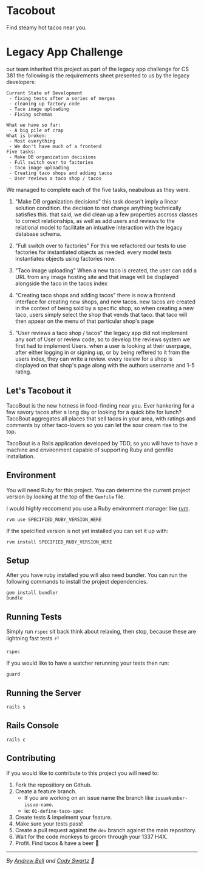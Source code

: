 # Tacobout

Find steamy hot tacos near you.

# Legacy App Challenge

our team inherited this project as part of the legacy app challenge for CS 381
the following is the requirements sheet presented to us by the legacy developers:
```
Current State of Development
 - fixing tests after a series of merges
 - cleaning up factory code
 - Taco image uploading
 - Fixing schemas

What we have so far:
 - A big pile of crap
What is broken:
 - Most everything
 - We don't have much of a frontend
Five tasks:
 - Make DB organization decisions
 - Full switch over to factories
 - Taco image uploading
 - Creating taco shops and adding tacos
 - User reviews a taco shop / tacos

``` 
We managed to complete each of the five tasks, neabulous as they were.
1. "Make DB organization decisions"
this task doesn't imply a linear solution condition. the decision to not change anything technically satisfies this. that said, we did clean up a few properties accross classes to correct relationships, as well as add users and reviews to the relational model to facilitate an intuative interaction with the legacy database schema.

2. "Full switch over to factories"
For this we refactored our tests to use factories for instantiated objects as needed. every model tests instantiates objects using factories now.

3. "Taco image uploading"
When a new taco is created, the user can add a URL from any image hosting site and that image will be displayed alongside the taco in the tacos index

4. "Creating taco shops and adding tacos"
there is now a frontend interface for creating new shops, and new tacos. new tacos are created in the context of being sold by a specific shop, so when creating a new taco, users simply select the shop that vends that taco. that taco will then appear on the menu of that particular shop's page

5. "User reviews a taco shop / tacos"
the legacy app did not implement any sort of User or review code, so to develop the reviews system we first had to implement Users. when a user is looking at their userpage, after either logging in or signing up, or by being reffered to it from the users index, they can write a review. every review for a shop is displayed on that shop's page along with the authors username and 1-5 rating.


## Let's Tacobout it

TacoBout is the new hotness in food-finding near you. Ever hankering for a few savory tacos after a long day or looking for a quick bite for lunch? TacoBout aggregates all places that sell tacos in your area, with ratings and comments by other taco-lovers so you can let the sour cream rise to the top.

TacoBout is a Rails application developed by TDD, so you will have to have a machine and environment capable of supporting Ruby and gemfile installation.

## Environment

You will need Ruby for this project. You can determine the current project version by looking at the top of the `Gemfile` file.

I would highly reccomend you use a Ruby environment manager like [rvm](https://rvm.io/rvm/install).

```shell
rvm use SPECIFIED_RUBY_VERSION_HERE
```

If the speicified version is not yet installed you can set it up with:

```shell
rvm install SPECIFIED_RUBY_VERSION_HERE
```

## Setup

After you have ruby installed you will also need bundler. You can run the following commands to install the project dependencies.

```shell
gem install bundler
bundle
```

## Running Tests

Simply run `rspec` sit back think about relaxing, then stop, because these are lightning fast tests ⚡!

```shell
rspec
```

If you would like to have a watcher rerunning your tests then run:

```shell
guard
```

## Running the Server

```shell
rails s
```

## Rails Console

```shell
rails c
```

## Contributing

If you would like to contribute to this project you will need to:

1. Fork the repositiory on Github.
2. Create a feature branch.
    - If you are working on an issue name the branch like `issueNumber-issue-name`.
    - ie: `01-define-taco-spec`
3. Create tests & impelment your feature.
4. Make sure your tests pass!
5. Create a pull request against the `dev` branch against the main repository.
6. Wait for the code monkeys to groom through your 1337 H4X.
7. Profit. Find tacos & have a beer 🍻

---

_By [Andrew Bell](https://github.com/abell95) and [Cody Swartz](https://github.com/ctsstc) 🍊_